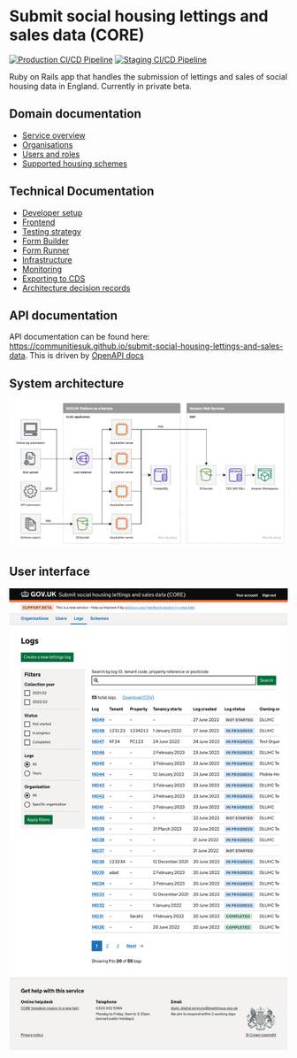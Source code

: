 # Submit social housing lettings and sales data (CORE)

[![Production CI/CD Pipeline](https://github.com/communitiesuk/submit-social-housing-lettings-and-sales-data/actions/workflows/production_pipeline.yml/badge.svg)](https://github.com/communitiesuk/submit-social-housing-lettings-and-sales-data/actions/workflows/production_pipeline.yml)
[![Staging CI/CD Pipeline](https://github.com/communitiesuk/submit-social-housing-lettings-and-sales-data/actions/workflows/staging_pipeline.yml/badge.svg)](https://github.com/communitiesuk/submit-social-housing-lettings-and-sales-data/actions/workflows/staging_pipeline.yml)

Ruby on Rails app that handles the submission of lettings and sales of social housing data in England. Currently in private beta.

## Domain documentation

- [Service overview](docs/service_overview.md)
- [Organisations](docs/organisations.md)
- [Users and roles](docs/users.md)
- [Supported housing schemes](docs/schemes.md)

## Technical Documentation

- [Developer setup](docs/developer_setup.md)
- [Frontend](docs/frontend.md)
- [Testing strategy](docs/testing.md)
- [Form Builder](docs/form_builder.md)
- [Form Runner](docs/form_runner.md)
- [Infrastructure](docs/infrastructure.md)
- [Monitoring](docs/monitoring.md)
- [Exporting to CDS](docs/exports)
- [Architecture decision records](docs/adr)

## API documentation

API documentation can be found here: <https://communitiesuk.github.io/submit-social-housing-lettings-and-sales-data>. This is driven by [OpenAPI docs](docs/api/DLUHC-CORE-Data.v1.json)

## System architecture

![View of system architecture](docs/images/architecture.drawio.png)

## User interface

![View of the logs list](docs/images/service.png)
